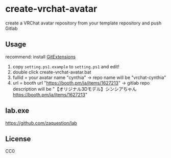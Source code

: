 # create-vrchat-avatar

create a VRChat avatar repository from your template repository and push Gitlab

## Usage

recommend: install [GitExtensions](http://gitextensions.github.io)

1. copy `setting.ps1.example` to `setting.ps1` and edit!
2. double click create-vrchat-avatar.bat
3. fullid = your avatar name "cynthia" -> repo name will be "vrchat-cynthia"
4. url = booth url "https://booth.pm/ja/items/1627213" -> gitlab repo description will be "【オリジナル3Dモデル】シンシアちゃん https://booth.pm/ja/items/1627213"

## lab.exe

https://github.com/zaquestion/lab

## License

CC0
